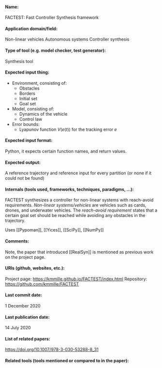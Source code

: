 #### Name:
FACTEST: Fast Controller Synthesis framework

#### Application domain/field:
Non-linear vehicles
Autonomous systems
Controller synthesis

#### Type of tool (e.g. model checker, test generator):
Synthesis tool

#### Expected input thing:
- Environment, consisting of:
	- Obstacles
	- Borders
	- Initial set
	- Goal set
- Model, consisting of:
	- Dynamics of the vehicle
	- Control law
- Error bounds:
	- Lyapunov function $V(e(t))$ for the tracking error $e$

#### Expected input format:
Python, it expects certain function names, and return values.

#### Expected output:
A reference trajectory and reference input for every partition (or none if it could not be found)

#### Internals (tools used, frameworks, techniques, paradigms, ...):
FACTEST synthesizes a controller for non-linear systems with reach-avoid requirements. 
*Non-linear systems/vehicles* are vehicles such as cards, drones, and underwater vehicles.
The *reach-avoid requirement* states that a certain goal set should be reached while avoiding any obstacles in the trajectory.

Uses [[Pypoman]], [[Yices]], [[SciPy]], [[NumPy]]

#### Comments:
Note, the paper that introduced [[RealSyn]] is mentioned as previous work on the project page.

#### URIs (github, websites, etc.):
Project page: https://kmmille.github.io/FACTEST/index.html
Repository: https://github.com/kmmille/FACTEST

#### Last commit date:
1 December 2020

#### Last publication date:
14 July 2020

#### List of related papers:
https://doi.org/10.1007/978-3-030-53288-8_31

#### Related tools (tools mentioned or compared to in the paper):